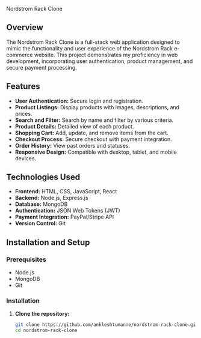 Nordstrom Rack Clone

## Overview
The Nordstrom Rack Clone is a full-stack web application designed to mimic the functionality and user experience of the Nordstrom Rack e-commerce website. This project demonstrates my proficiency in web development, incorporating user authentication, product management, and secure payment processing.

## Features
- **User Authentication:** Secure login and registration.
- **Product Listings:** Display products with images, descriptions, and prices.
- **Search and Filter:** Search by name and filter by various criteria.
- **Product Details:** Detailed view of each product.
- **Shopping Cart:** Add, update, and remove items from the cart.
- **Checkout Process:** Secure checkout with payment integration.
- **Order History:** View past orders and statuses.
- **Responsive Design:** Compatible with desktop, tablet, and mobile devices.

## Technologies Used
- **Frontend:** HTML, CSS, JavaScript, React
- **Backend:** Node.js, Express.js
- **Database:** MongoDB
- **Authentication:** JSON Web Tokens (JWT)
- **Payment Integration:** PayPal/Stripe API
- **Version Control:** Git

## Installation and Setup

### Prerequisites
- Node.js
- MongoDB
- Git

### Installation
1. **Clone the repository:**
   ```bash
   git clone https://github.com/ankleshtumanne/nordstrom-rack-clone.git
   cd nordstrom-rack-clone
